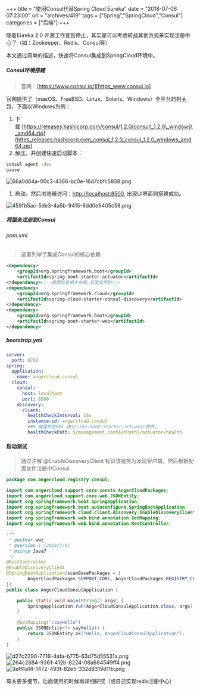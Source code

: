 +++
title = "使用Consul代替Spring Cloud Eureka"
date = "2018-07-06 07:23:00"
url = "archives/419"
tags = ["Spring","SpringCloud","Consul"]
categories = ["后端"]
+++

随着Eureka 2.0 开源工作宣告停止，其实是可以考虑转战其他方式来实现注册中心了（如：Zookeeper、Redis、Consul等）

本文通过简单的描述，快速将Consul集成到SpringCloud环境中。

##### Consul环境搭建 #####

> 官网：[https://www.consul.io/][https_www.consul.io]

官网提供了（macOS、FreeBSD、Linux、Solaris、Windows）全平台的相关包，下面以Windows为例：

1.  下载 [https://releases.hashicorp.com/consul/1.2.0/consul\_1.2.0\_windows\_amd64.zip][https_releases.hashicorp.com_consul_1.2.0_consul_1.2.0_windows_amd64.zip]
2.  解压，并创建快速启动脚本：

```bash
consul agent -dev
pause
```

![66a0d64a-00c3-4366-bc0e-16d7cbfc5838.png][]

1.  启动，然后浏览器访问：[http://localhost:8500][http_localhost_8500], 出现UI界面则搭建成功。

![459fb5ac-5de3-4a5b-9415-6dd0e9405c58.png][]

##### 将服务注册到Consul #####

###### pom.xml ######

> 这里列举了集成Consul的核心依赖

```xml
<dependency>
    <groupId>org.springframework.boot</groupId>
    <artifactId>spring-boot-starter-actuator</artifactId>
</dependency><!--健康检查相关依赖,后面会用到-->
<dependency>
    <groupId>org.springframework.cloud</groupId>
    <artifactId>spring-cloud-starter-consul-discovery</artifactId>
</dependency>
<dependency>
    <groupId>org.springframework.boot</groupId>
    <artifactId>spring-boot-starter-web</artifactId>
</dependency>
```

##### bootstrap.yml #####

```yaml
server:
  port: 8762
spring:
  application:
    name: angercloud-consul
  cloud:
    consul:
      host: localhost
      port: 8500
    discovery:
      client:
        healthCheckInterval: 15s
        instance-id: angercloud-consul
        ### 健康检查URI.由spring-boot-starter-actuator提供。
        healthCheckPath: ${management.contextPath}/actuator/health
```

#### 启动测试 ####

> 通过注解 @EnableDiscoveryClient 标识该服务为发现客户端，然后根据配置文件注册中Consul

```java
package com.angercloud.registry.consul;

import com.angercloud.support.core.consts.AngerCloudPackages;
import com.angercloud.support.core.web.JSONEntity;
import org.springframework.boot.SpringApplication;
import org.springframework.boot.autoconfigure.SpringBootApplication;
import org.springframework.cloud.client.discovery.EnableDiscoveryClient;
import org.springframework.web.bind.annotation.GetMapping;
import org.springframework.web.bind.annotation.RestController;

/**
 * @author wwz
 * @version 1 (2018/7/6)
 * @since Java7
 */
@RestController
@EnableDiscoveryClient
@SpringBootApplication(scanBasePackages = {
        AngerCloudPackages.SUPPORT_CORE, AngerCloudPackages.REGISTRY_CONSUL
})
public class AngerCloudConsulApplication {

    public static void main(String[] args) {
        SpringApplication.run(AngerCloudConsulApplication.class, args);
    }

    @GetMapping("/sayHello")
    public JSONEntity<?> sayHello() {
        return JSONEntity.ok("Hello, AngerCloudConsulApplication");
    }
}
```

![d27c2290-7716-4afa-b775-63d75d55531a.png][]![264c2884-9361-412b-8224-08a684549ff4.png][]![3eff4a14-1472-493f-82e5-332d9319d11b.png][]

有关更多细节，后面使用的时候再详细研究（或自己实现redis注册中心）


[https_www.consul.io]: https://www.consul.io/
[https_releases.hashicorp.com_consul_1.2.0_consul_1.2.0_windows_amd64.zip]: https://releases.hashicorp.com/consul/1.2.0/consul_1.2.0_windows_amd64.zip
[66a0d64a-00c3-4366-bc0e-16d7cbfc5838.png]: https://wenzewoo-cdn.oss-cn-chengdu.aliyuncs.com/images/20180706/66a0d64a-00c3-4366-bc0e-16d7cbfc5838.png?x-oss-process=image/auto-orient,1/interlace,1/quality,q_70/format,jpg
[http_localhost_8500]: http://localhost:8500/
[459fb5ac-5de3-4a5b-9415-6dd0e9405c58.png]: https://wenzewoo-cdn.oss-cn-chengdu.aliyuncs.com/images/20180706/459fb5ac-5de3-4a5b-9415-6dd0e9405c58.png?x-oss-process=image/auto-orient,1/interlace,1/quality,q_70/format,jpg
[d27c2290-7716-4afa-b775-63d75d55531a.png]: https://wenzewoo-cdn.oss-cn-chengdu.aliyuncs.com/images/20180706/d27c2290-7716-4afa-b775-63d75d55531a.png?x-oss-process=image/auto-orient,1/interlace,1/quality,q_70/format,jpg
[264c2884-9361-412b-8224-08a684549ff4.png]: https://wenzewoo-cdn.oss-cn-chengdu.aliyuncs.com/images/20180706/264c2884-9361-412b-8224-08a684549ff4.png?x-oss-process=image/auto-orient,1/interlace,1/quality,q_70/format,jpg
[3eff4a14-1472-493f-82e5-332d9319d11b.png]: https://wenzewoo-cdn.oss-cn-chengdu.aliyuncs.com/images/20180706/3eff4a14-1472-493f-82e5-332d9319d11b.png?x-oss-process=image/auto-orient,1/interlace,1/quality,q_70/format,jpg